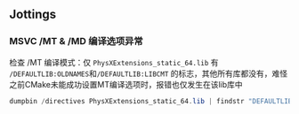 ## Jottings

### MSVC /MT & /MD 编译选项异常

检查 /MT 编译模式：仅 `PhysXExtensions_static_64.lib` 有 `/DEFAULTLIB:OLDNAMES`和`/DEFAULTLIB:LIBCMT` 的标志，其他所有库都没有，难怪之前CMake未能成功设置MT编译选项时，报错也仅发生在该lib库中

```powershell
dumpbin /directives PhysXExtensions_static_64.lib | findstr "DEFAULTLIB"
```

